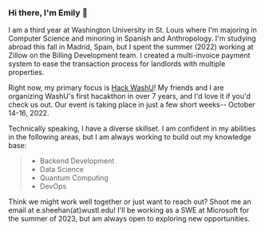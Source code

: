 ### Hi there, I'm Emily 👋

I am a third year at Washington University in St. Louis where I'm majoring in Computer Science and minoring in Spanish and Anthropology. I'm studying abroad this fall in Madrid, Spain, but I spent the summer (2022) working at Zillow on the Billing Development team. I created a multi-invoice payment system to ease the transaction process for landlords with multiple properties.

Right now, my primary focus is  [Hack WashU](https://hackwashu.com)! My friends and I are organizing WashU's first hacakthon in over 7 years, and I'd love it if you'd check us out. Our event is taking place in just a few short weeks-- October 14-16, 2022.

Technically speaking, I have a diverse skillset. I am confident in my abilities in the following areas, but I am always working to build out my knowledge base:
>- Backend Development
>- Data Science
>- Quantum Computing
>- DevOps

Think we might work well together or just want to reach out? Shoot me an email at e.sheehan(at)wustl.edu! I'll be working as a SWE at Microsoft for the summer of 2023, but am always open to exploring new opportunities.
